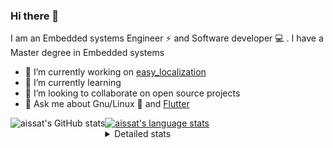 ### Hi there 👋

I am an Embedded systems Engineer ⚡️ and Software developer 💻 . I have a Master degree in Embedded systems
- 🔭 I’m currently working on [easy_localization](https://pub.dev/packages/easy_localization)
- 🌱 I’m currently learning 
- 👯 I’m looking to collaborate on open source projects
- 💬 Ask me about  Gnu/Linux 🐧 and [Flutter](https://flutter.dev) 

<a href="https://profile-summary-for-github.com/user/aissat">
  <img align="left" height="170px" src="https://github-readme-stats.vercel.app/api?username=aissat&show_icons=true&line_height=27&count_private=true&include_all_commits=true" alt="aissat's GitHub stats"/>
  <img src="https://github-readme-stats.vercel.app/api/top-langs/?username=aissat&hide_langs_below=5&layout=compact" alt="aissat's language stats"/>
</a>

<details>
<summary>Detailed stats</summary>
 

### 🧐 Waka Stats

<!--START_SECTION:waka-->
![Code Time](http://img.shields.io/badge/Code%20Time-4%2C930%20hrs%2037%20mins-blue)

![Profile Views](http://img.shields.io/badge/Profile%20Views-1-blue)

![Lines of code](https://img.shields.io/badge/From%20Hello%20World%20I%27ve%20Written--7.3%20million%20lines%20of%20code-blue)

**🐱 My GitHub Data** 

> 📦 120.1 kB Used in GitHub's Storage 
 > 
> 🏆 3 Contributions in the Year 2023
 > 
> 💼 Opted to Hire
 > 
> 📜 163 Public Repositories 
 > 
> 🔑 24 Private Repositories 
 > 
**I'm a Night 🦉** 

```text
🌞 Morning                67 commits          ███░░░░░░░░░░░░░░░░░░░░░░   12.57 % 
🌆 Daytime                98 commits          █████░░░░░░░░░░░░░░░░░░░░   18.39 % 
🌃 Evening                182 commits         █████████░░░░░░░░░░░░░░░░   34.15 % 
🌙 Night                  186 commits         █████████░░░░░░░░░░░░░░░░   34.90 % 
```
📅 **I'm Most Productive on Tuesday** 

```text
Monday                   54 commits          ███░░░░░░░░░░░░░░░░░░░░░░   10.13 % 
Tuesday                  100 commits         █████░░░░░░░░░░░░░░░░░░░░   18.76 % 
Wednesday                57 commits          ███░░░░░░░░░░░░░░░░░░░░░░   10.69 % 
Thursday                 95 commits          ████░░░░░░░░░░░░░░░░░░░░░   17.82 % 
Friday                   97 commits          █████░░░░░░░░░░░░░░░░░░░░   18.20 % 
Saturday                 85 commits          ████░░░░░░░░░░░░░░░░░░░░░   15.95 % 
Sunday                   45 commits          ██░░░░░░░░░░░░░░░░░░░░░░░   08.44 % 
```


📊 **This Week I Spent My Time On** 

```text
🕑︎ Time Zone: Africa/Algiers

💬 Programming Languages: 
Dart                     25 hrs 37 mins      ███████████████████████░░   91.96 % 
YAML                     1 hr 34 mins        █░░░░░░░░░░░░░░░░░░░░░░░░   05.65 % 
XML                      24 mins             ░░░░░░░░░░░░░░░░░░░░░░░░░   01.45 % 
Other                    6 mins              ░░░░░░░░░░░░░░░░░░░░░░░░░   00.41 % 
Groovy                   5 mins              ░░░░░░░░░░░░░░░░░░░░░░░░░   00.35 % 

🔥 Editors: 
VS Code                  27 hrs 51 mins      █████████████████████████   100.00 % 

💻 Operating System: 
Linux                    27 hrs 51 mins      █████████████████████████   100.00 % 
```

**I Mostly Code in Dart** 

```text
Dart                     27 repos            ████████░░░░░░░░░░░░░░░░░   33.33 % 
TypeScript               9 repos             ███░░░░░░░░░░░░░░░░░░░░░░   11.11 % 
C++                      7 repos             ██░░░░░░░░░░░░░░░░░░░░░░░   08.64 % 
Makefile                 2 repos             █░░░░░░░░░░░░░░░░░░░░░░░░   02.47 % 
HTML                     1 repo              ░░░░░░░░░░░░░░░░░░░░░░░░░   01.23 % 
```



**Timeline**

![Lines of Code chart](https://raw.githubusercontent.com/aissat/aissat/master/assets/bar_graph.png)


 Last Updated on 05/03/2023 01:16:44 UTC
<!--END_SECTION:waka-->

</details>
